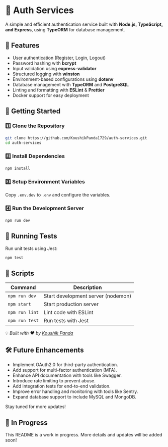 # 🚀 Auth Services

A simple and efficient authentication service built with **Node.js, TypeScript, and Express**, using **TypeORM** for database management.

## 📌 Features

- User authentication (Register, Login, Logout)
- Password hashing with **bcrypt**
- Input validation using **express-validator**
- Structured logging with **winston**
- Environment-based configurations using **dotenv**
- Database management with **TypeORM** and **PostgreSQL**
- Linting and formatting with **ESLint** & **Prettier**
- Docker support for easy deployment

## 🚀 Getting Started

### 1️⃣ Clone the Repository

```sh
git clone https://github.com/KoushikPanda1729/auth-services.git
cd auth-services
```

### 2️⃣ Install Dependencies

```sh
npm install
```

### 3️⃣ Setup Environment Variables

Copy `.env.dev` to `.env` and configure the variables.

### 4️⃣ Run the Development Server

```sh
npm run dev
```

## 🧪 Running Tests

Run unit tests using Jest:

```sh
npm test
```

## 📜 Scripts

| Command        | Description                        |
| -------------- | ---------------------------------- |
| `npm run dev`  | Start development server (nodemon) |
| `npm start`    | Start production server            |
| `npm run lint` | Lint code with ESLint              |
| `npm run test` | Run tests with Jest                |

💡 _Built with ❤️ by [Koushik Panda](https://github.com/KoushikPanda1729)_

## 🛠️ Future Enhancements

- Implement OAuth2.0 for third-party authentication.
- Add support for multi-factor authentication (MFA).
- Enhance API documentation with tools like Swagger.
- Introduce rate limiting to prevent abuse.
- Add integration tests for end-to-end validation.
- Improve error handling and monitoring with tools like Sentry.
- Expand database support to include MySQL and MongoDB.

Stay tuned for more updates!

## 🚧 In Progress

This README is a work in progress. More details and updates will be added soon!
